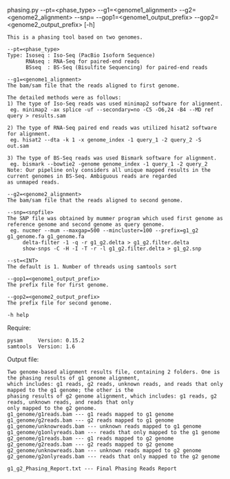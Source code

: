phasing.py --pt=<phase_type> --g1=<genome1_alignment> --g2=<genome2_alignment> 
           --snp=<snpfile> --gop1=<genome1_output_prefix> --gop2=<genome2_output_prefix> [-h] 

    This is a phasing tool based on two genomes. 

    --pt=<phase_type> 
    Type: Isoseq : Iso-Seq (PacBio Isoform Sequence) 
          RNAseq : RNA-Seq for paired-end reads 
          BSseq  : BS-Seq (Bisulfite Sequencing) for paired-end reads

    --g1=<genome1_alignment>
    The bam/sam file that the reads aligned to first genome.

    The detailed methods were as follows:
    1) The type of Iso-Seq reads was used minimap2 software for alignment.
     eg. minimap2 -ax splice -uf --secondary=no -C5 -O6,24 -B4 --MD ref query > results.sam      

    2) The type of RNA-Seq paired end reads was utilized hisat2 software for alignment.
     eg. hisat2 --dta -k 1 -x genome_index -1 query_1 -2 query_2 -S out.sam

    3) The type of BS-Seq reads was used Bismark software for alignment.
     eg. bismark --bowtie2 -genome genome_index -1 query_1 -2 query_2
    Note: Our pipeline only considers all unique mapped results in the current genomes in BS-Seq. Ambiguous reads are regarded 
    as unmaped reads.

    --g2=<genome2_alignment> 
    The bam/sam file that the reads aligned to second genome.

    --snp=<snpfile> 
    The SNP file was obtained by mummer program which used first genome as reference genome and second genome as query genome.
     eg. nucmer --mum --maxgap=500 --mincluster=100 --prefix=g1_g2 g1_genome.fa g1_genome.fa
         delta-filter -1 -q -r g1_g2.delta > g1_g2.filter.delta
         show-snps -C -H -I -T -r -l g1_g2.filter.delta > g1_g2.snp

    --st=<INT>
    The default is 1. Number of threads using samtools sort

    --gop1=<genome1_output_prefix> 
    The prefix file for first genome.

    --gop2=<genome2_output_prefix>
    The prefix file for second genome.

    -h help

Require: 

    pysam     Version: 0.15.2
    samtools  Version: 1.6
    
Output file:

    Two genome-based alignment results file, containing 2 folders. One is the phasing results of g1 genome alignment, 
    which includes: g1 reads, g2 reads, unknown reads, and reads that only mapped to the g1 genome; the other is the 
    phasing results of g2 genome alignment, which includes: g1 reads, g2 reads, unknown reads, and reads that only 
    only mapped to the g2 genome.
    g1_genome/g1reads.bam --- g1 reads mapped to g1 genome
    g1_genome/g2reads.bam --- g2 reads mapped to g1 genome
    g1_genome/unknowreads.bam --- unknown reads mapped to g1 genome
    g1_genome/g1onlyreads.bam --- reads that only mapped to the g1 genome
    g2_genome/g1reads.bam --- g1 reads mapped to g2 genome
    g2_genome/g2reads.bam --- g2 reads mapped to g2 genome
    g2_genome/unknowreads.bam --- unknown reads mapped to g2 genome
    g2_genome/g2onlyreads.bam --- reads that only mapped to the g2 genome

    g1_g2_Phasing_Report.txt --- Final Phasing Reads Report
